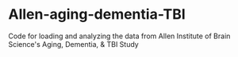 # Allen-aging-dementia-TBI
Code for loading and analyzing the data from Allen Institute of Brain Science's Aging, Dementia, &amp; TBI Study
